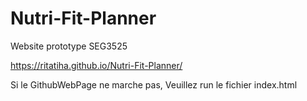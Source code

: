# Nutri-Fit-Planner
Website prototype SEG3525

https://ritatiha.github.io/Nutri-Fit-Planner/

Si le GithubWebPage ne marche pas, Veuillez run le fichier index.html

